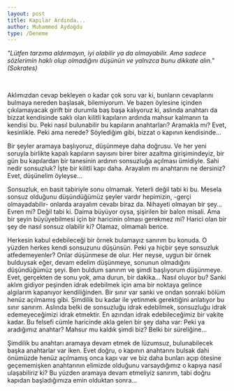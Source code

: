 ```yaml
---
layout: post
title: Kapılar Ardında...
author: Muhammed Aydoğdu
type: /Deneme
---
```



_"Lütfen tarzıma aldırmayın, iyi olabilir ya da olmayabilir. Ama sadece sözlerimin haklı olup olmadığını düşünün ve yalnızca bunu dikkate alın." (Sokrates)_

<br/>

Aklımızdan cevap bekleyen o kadar çok soru var ki, bunların cevaplarını bulmaya nereden başlasak, bilemiyorum. Ve bazen öylesine içinden çıkılamayacak girift bir durumla baş başa kalıyoruz ki, aslında anahtarı da bizzat kendisinde saklı olan kilitli kapıların ardında mahsur kalmanın ta kendisi bu. Peki nasıl bulunabilir bu kapıların anahtarları? Aramakla mı? Evet, kesinlikle. Peki ama nerede? Söylediğim gibi, bizzat o kapının kendisinde...

Bir şeyler aramaya başlıyoruz, düşünmeye daha doğrusu. Ve her yeni soruyla birlikte kapalı kapıların sayısını birer birer azaltma girişimindeyiz, bir gün bu kapılardan bir tanesinin ardının sonsuzluğa açılması ümidiyle. Sahi nedir sonsuzluk? İşte bir kilitli kapı daha. Arayalım mı anahtarını ne dersiniz? Evet, düşünelim öyleyse...

Sonsuzluk, en basit tabiriyle sonu olmamak. Yeterli değil tabi ki bu. Mesela sonsuz olduğunu düşündüğümüz şeyler vardır hepimizin, -gerçi olmayadabilir- onlarda arayalım cevabı biraz da. Nihayeti olmayan bir şey...  Evren mi? Değil tabi ki. Daima büyüyor oysa, şişirilen bir balon misali. Ama bir şeyin büyüyebilmesi için bir haricinin olması gerekmez mi? Harici olan bir şey de nasıl sonsuz olabilir ki? Olamaz, olmamalı bence.

Herkesin kabul  edebileceği bir örnek bulamayız sanırım bu konuda. O yüzden herkes kendi sonsuzunu düşünsün. Peki ya hiçbir şeye sonsuzluk atfedemeyenler? Onlar düşünmese de olur. Her neyse, uygun bir örnek bulduysak eğer, devam edelim düşünmeye, sonunun olmadığını düşündüğümüz şeyi. Ben buldum sanırım ve şimdi başlıyorum düşünmeye. Evet, gerçekten de sonu yok, ama durun, bir dakika... Nasıl oluyor bu? Sanki aklım gidiyor peşinden idrak edebilmek için ama bir noktaya gelince algılarım kapanıyor kendiliğinden. Bir sınır var sanki ve ondan sonraki bölüm henüz açılmamış gibi. Şimdilik bu kadar ile yetinmek gerektiğini anlatıyor bu sınır sanırım. Aslında belki de sonsuzluğu idrak edebilmek, sonsuzluğu idrak edemeyeceğimizi idrak etmektir. En azından idrak edebileceğimiz bir vakite kadar. Bu felsefi cümle haricinde akla gelen bir şey daha var: Peki ya aradığımız anahtar? Mahsur mu kaldık şimdi biz? Belki bir süreliğine...

Şimdilik bu anahtarı aramaya devam etmek de lüzumsuz, bulunabilecek başka anahtarlar var iken. Evet doğru, o kapının anahtarını bulsak dahi önümüzde henüz açılmamış onca kapı var ve biz daha bunları açıp ötesine geçememişken anahtarının elimizde olduğunu varsaydığımız o kapıya nasıl ulaşabiliriz ki?  Bu yüzden aramaya devam etmeliyiz sanırım, tabi doğru kapıdan başladığımıza emin olduktan sonra...
